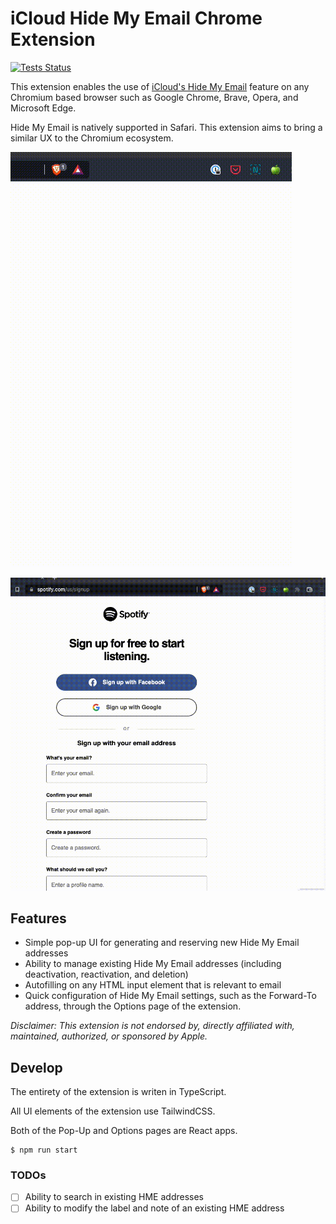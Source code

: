 # iCloud Hide My Email Chrome Extension

[![Tests Status](https://github.com/dedoussis/icloud-hide-my-email-chrome-extension/workflows/tests/badge.svg)](https://github.com/dedoussis/icloud-hide-my-email-chrome-extension/actions/workflows/tests.yml)

This extension enables the use of [iCloud's Hide My Email](https://support.apple.com/en-us/HT210425) feature on any Chromium based browser such as Google Chrome, Brave, Opera, and Microsoft Edge.

Hide My Email is natively supported in Safari. This extension aims to bring a similar UX to the Chromium ecosystem.

![Extension popup demo](./src/assets/img/demo-popup.gif)

![Extension content demo](./src/assets/img/demo-content.gif)

## Features

- Simple pop-up UI for generating and reserving new Hide My Email addresses
- Ability to manage existing Hide My Email addresses (including deactivation, reactivation, and deletion)
- Autofilling on any HTML input element that is relevant to email
- Quick configuration of Hide My Email settings, such as the Forward-To address, through the Options page of the extension.

_Disclaimer: This extension is not endorsed by, directly affiliated with, maintained, authorized, or sponsored by Apple._

## Develop

The entirety of the extension is writen in TypeScript.

All UI elements of the extension use TailwindCSS.

Both of the Pop-Up and Options pages are React apps.

```console
$ npm run start
```

### TODOs

- [ ] Ability to search in existing HME addresses
- [ ] Ability to modify the label and note of an existing HME address
